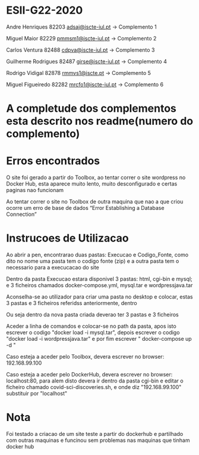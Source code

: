 # ESII-G22-2020

Andre Henriques 82203 adsaj@iscte-iul.pt -> Complemento 1

Miguel Maior 82229 pmmsm1@iscte-iul.pt -> Complemento 2

Carlos Ventura 82488 cdpva@iscte-iul.pt -> Complemento 3

Guilherme Rodrigues 82487 girse@iscte-iul.pt -> Complemento 4

Rodrigo Vidigal 82878 rmmvs1@iscte.pt -> Complemento 5

Miguel Figueiredo 82282 mrcfo1@iscte-iul.pt -> Complemento 6


# A completude dos complementos esta descrito nos readme(numero do complemento)

# Erros encontrados
O site foi gerado a partir do Toolbox, ao tentar correr o site wordpress no Docker Hub, esta aparece muito lento, muito desconfigurado e certas paginas nao funcionam

Ao tentar correr o site no Toolbox de outra maquina que nao a que criou ocorre um erro de base de dados “Error Establishing a Database Connection”

# Instrucoes de Utilizacao

Ao abrir a pen, encontrarao duas pastas: Execucao e Codigo_Fonte, como dito no nome uma pasta tem o codigo fonte (zip) e a outra pasta tem o necessario para a execucacao do site

Dentro da pasta Execucao estara disponivel 3 pastas: html, cgi-bin e mysql; e 3 ficheiros chamados docker-compose.yml, mysql.tar e wordpressjava.tar 

Aconselha-se ao utilizador para criar uma pasta no desktop e colocar, estas 3 pastas e 3 ficheiros referidss anteriormente, dentro

Ou seja dentro da nova pasta criada deverao ter 3 pastas e 3 ficheiros

Aceder a linha de comandos e colocar-se no path da pasta, apos isto escrever o codigo "docker load -i mysql.tar", depois escrever o codigo "docker load -i wordpressjava.tar" e por fim escrever " docker-compose up -d "

Caso esteja a aceder pelo Toolbox, devera escrever no browser: 192.168.99.100

Caso esteja a aceder pelo DockerHub, devera escrever no browser: localhost:80, para alem disto devera ir dentro da pasta cgi-bin
e editar o ficheiro chamado covid-sci-discoveries.sh, e onde diz "192.168.99.100" substituir por "localhost"



# Nota

Foi testado a criacao de um site teste a partir do dockerhub e partilhado com outras maquinas e funcinou sem problemas nas maquinas que tinham docker hub

